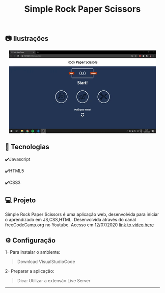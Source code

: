 
<h1 align="center">
   Simple Rock Paper Scissors
</h1>

<br>

## :camera: Ilustrações

<div align="center">

![gif1](img/SimpleRPS.gif)

</div>

## :rocket: Tecnologias

✔️Javascript

✔️HTML5

✔️CSS3

## 💻 Projeto

Simple Rock Paper Scissors é uma aplicação web, desenvolvida para iniciar o aprendizado em JS,CSS,HTML.
Desenvolvida através do canal freeCodeCamp.org no Youtube. Acesso em 12/07/2020 [link to video here](https://www.youtube.com/watch?v=jaVNP3nIAv0&t=25s)

## ⚙ Configuração

1- Para instalar o ambiente:

> Download VisualStudioCode

2- Preparar a aplicação:

> Dica: Utilizar a extensão Live Server

---


